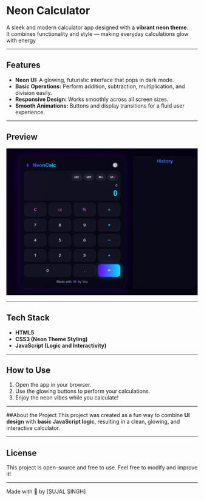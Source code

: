 #  Neon Calculator

A sleek and modern calculator app designed with a **vibrant neon theme**.  
It combines functionality and style — making everyday calculations glow with energy 

---

##  Features
-  **Neon UI:** A glowing, futuristic interface that pops in dark mode.  
-  **Basic Operations:** Perform addition, subtraction, multiplication, and division easily.  
- **Responsive Design:** Works smoothly across all screen sizes.  
-  **Smooth Animations:** Buttons and display transitions for a fluid user experience.  

---

##  Preview
![App Screenshot](Calculator.png)  


---

##  Tech Stack
- **HTML5**  
- **CSS3 (Neon Theme Styling)**  
- **JavaScript (Logic and Interactivity)**  

---

##  How to Use
1. Open the app in your browser.  
2. Use the glowing buttons to perform your calculations.  
3. Enjoy the neon vibes while you calculate!  

---

##About the Project
This project was created as a fun way to combine **UI design** with **basic JavaScript logic**, resulting in a clean, glowing, and interactive calculator.

---

## License
This project is open-source and free to use. Feel free to modify and improve it!

---

Made with 💚 by [SUJAL SINGH]
